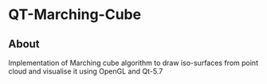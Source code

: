 # QT-Marching-Cube

## About
Implementation of Marching cube algorithm to draw iso-surfaces from point cloud and
visualise it using OpenGL and Qt-5.7
